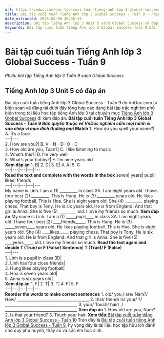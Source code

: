 ```yaml
---
url: https://vndoc.com/bai-tap-cuoi-tuan-tieng-anh-lop-3-global-success-tuan-9-280109
title: Bài tập cuối tuần Tiếng Anh lớp 3 Global Success - Tuần 9 - Phiếu bài tập Tiếng Anh lớp 3 Tuần 9 sách Global Success - VnDoc.com
date_extracted: 2025-04-08 20:35:39
description: Bài tập Tiếng Anh lớp 3 Unit 5 sách Global Success có đáp án đươc biên tập bám sát chương trình SGK tiếng Anh lớp 3 Unit 5 giúp các em ôn tập những Từ vựng - Ngữ pháp tiếng Anh trọng tâm hiệu quả.
keywords: Bài tập cuối tuần Tiếng Anh lớp 3 Global Success Tuần 9,bài tập tiếng anh lớp 3 theo tuần,bài tập tiếng anh lớp 3,bài tập tiếng anh lớp 3 theo unit,bài tập cuối tuần lớp 3,bài tập cuối tuần lớp 3 tuần 9,bài tập cuối tuần lớp 3 tuần 9 môn tiếng anh,bài tập cuối tuần tiếng anh lớp 3,bài tập tiếng anh lớp 3 kết nối tri thức,bài tập cuối tuần tiếng anh lớp 3 kntt tuần 9
---
```


# Bài tập cuối tuần Tiếng Anh lớp 3 Global Success - Tuần 9
 _Phiếu bài tập Tiếng Anh lớp 3 Tuần 9 sách Global Success_
## Tiếng Anh lớp 3 Unit 5 có đáp án
Bài tập cuối tuần tiếng Anh lớp 3 Global Success - Tuần 9 do VnDoc.com tự biên soạn và đăng tải dưới đây tổng hợp các dạng bài tập trắc nghiệm phổ biến trong tài liệu học tập tiếng Anh lớp 3 tại chuyện mục [Tiếng Anh lớp 3 Global Success](<https://vndoc.com/tieng-anh-lop-3-kntt>) đi kèm đáp án.
**Bài tập cuối tuần Tiếng Anh lớp 3 Global Success - Tuần 9**
 _**Bản quyền thuộc về VnDoc nghiêm cấm mọi hành vi sao chép vì mục đích thương mại**_
**Match**
1\. How do you spell your name?| A. It’s a face  
---|---  
2\. How are you?| B. V - N - D- O - C  
3\. How old are you, Tuan?| C. I like listening to music  
4\. What’s this?| D. I’m very well  
5\. What’s your hobby?| E. I’m nine years old  
**Xem đáp án**
1\. B| 2\. D| 3\. E| 4\. A| 5\. C  
---|---|---|---|---  
**Read the text and complete with the words in the box**
seven| years| pupil| likes| friends  
---|---|---|---|---  
My name is Linh. I am a \(1\) \_\_\_\_\_\_\_\_\_ in class 3A. I am eight years old. I have four best \(2\) \_\_\_\_\_\_\_\_\_. This is Hung. He is \(3\) \_\_\_\_\_\_\_\_\_ years old. He likes playing football. This is Hoa. She is eight years old. She \(4\) \_\_\_\_\_\_\_\_\_ playing chess. That boy is Tony. He is six years old. He is from England. And that girl is Anna. She is five \(5\) \_\_\_\_\_\_\_\_\_ old. I love my friends so much.
**Xem đáp án**
My name is Linh. I am a \(1\) \_\_\_\_\_pupil\_\_\_\_ in class 3A. I am eight years old. I have four best \(2\) \_\_\_\_friends\_\_\_\_\_. This is Hung. He is \(3\) \_\_\_\_\_seven\_\_\_\_ years old. He likes playing football. This is Hoa. She is eight years old. She \(4\) \_\_\_\_likes\_\_\_\_\_ playing chess. That boy is Tony. He is six years old. He is from England. And that girl is Anna. She is five \(5\) \_\_\_\_years\_\_\_\_\_ old. I love my friends so much.
**Read the text again and decide T \(True\) or F \(False\)**
****Sentence****| ****T \(True\)/ F \(False\)****  
---|---  
1\. Linh is a pupil in class 3D|   
2\. Linh has four close friends|   
3\. Hung likes playing football|   
4\. Hoa is seven years old|   
5\. Anna is six years old|   
**Xem đáp án**
1\. F| 2\. T| 3\. T| 4\. F| 5\. F  
---|---|---|---|---  
**Reorder the words to make correct sentences**
1\. old/ you,/ are/ Nam?/ How/
\_\_\_\_\_\_\_\_\_\_\_\_\_\_\_\_\_\_\_\_\_\_\_\_\_\_\_\_\_\_\_\_\_\_\_\_\_
2\. that/ friend/ Is/ your/ ?/
\_\_\_\_\_\_\_\_\_\_\_\_\_\_\_\_\_\_\_\_\_\_\_\_\_\_\_\_\_\_\_\_\_\_\_\_\_
3\. your/ Touch/ hair/ ./
\_\_\_\_\_\_\_\_\_\_\_\_\_\_\_\_\_\_\_\_\_\_\_\_\_\_\_\_\_\_\_\_\_\_\_\_\_
**Xem đáp án**
1\. How old are you, Nam?
2\. Is that your friend?
3\. Touch your hair.
**Xem tiếp:**[Bài tập cuối tuần tiếng Anh lớp 3 Global Success - Tuần 10](<https://vndoc.com/bai-tap-cuoi-tuan-tieng-anh-lop-3-global-success-tuan-10-280733>)
Trên đây là [Bài tập cuối tuần tiếng Anh lớp 3 Global Success - Tuần 9](<https://vndoc.com/bai-tap-cuoi-tuan-tieng-anh-lop-3-global-success-tuan-9-280109>), hy vọng đây là tài liệu học tập hữu ích dành cho quý phụ huynh, thầy cô và các em học sinh.

